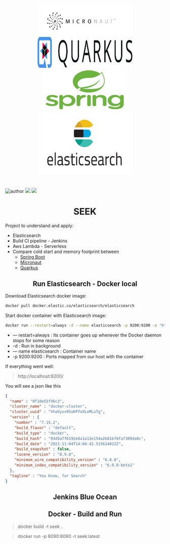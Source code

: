 <div>
       <p align="center"> 
              <img src="docs/micronaut.png" width="300" height="100">
              <img src="docs/quarkus.png" width="300" height="100">
              <img src="docs/spring.png" width="270" height="130">
              <img src="docs/es.png" width="300" height="200">
       </p>
</div>

#

![author](https://img.shields.io/badge/author-matheus-red.svg)
[![](https://img.shields.io/badge/java-v17-blue.svg)]()
[![](https://img.shields.io/badge/gradle-v7.2-blue.svg)]()

<h1 align="center"> SEEK </h1>

Project to understand and apply:
* Elasticsearch
* Build CI pipeline - Jenkins
* Aws Lambda - Serverless
* Compare cold start and memory footprint between
  * [Spring Boot](https://spring.io/projects/spring-boot)
  * [Micronaut](https://micronaut.io/)
  * [Quarkus](https://quarkus.io/)



<h2 align="center"> Run Elasticsearch - Docker local </h2>

Download Elasticsearch docker image:
```bash
docker pull docker.elastic.co/elasticsearch/elasticsearch
```

Start docker container with Elasticsearch image:
```bash
docker run --restart=always -d --name elasticsearch -p 9200:9200 -e "http.host=0.0.0.0" -e "transport.host=127.0.0.1" docker.elastic.co/elasticsearch/elasticsearch:5.5.2
```
* — restart=always : Its container goes up whenever the Docker daemon stops for some reason
* -d : Run in background
* — name elasticsearch : Container name
* -p 9200:9200 : Ports mapped from our host with the container

If everything went well:

> http://localhost:9200/

You will see a json like this
````json
{
  "name" : "0f18e55fd6c3",
  "cluster_name" : "docker-cluster",
  "cluster_uuid" : "VhaVysx9SuKPfoXLeMLuTg",
  "version" : {
    "number" : "7.15.2",
    "build_flavor" : "default",
    "build_type" : "docker",
    "build_hash" : "93d5a7f6192e8a1a12e154a2b81bf6fa7309da0c",
    "build_date" : "2021-11-04T14:04:42.515624022Z",
    "build_snapshot" : false,
    "lucene_version" : "8.9.0",
    "minimum_wire_compatibility_version" : "6.8.0",
    "minimum_index_compatibility_version" : "6.0.0-beta1"
  },
  "tagline" : "You Know, for Search"
}
````

<h2 align="center"> Jenkins Blue Ocean </h2>

<h2 align="center"> Docker - Build and Run </h2>

> docker build -t seek .

> docker run -p 8090:8090 -t seek:latest